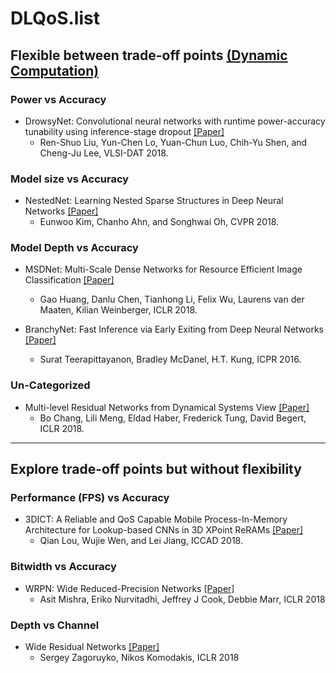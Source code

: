 # DLQoS.list

## Flexible between trade-off points [(Dynamic Computation)](https://www.youtube.com/watch?v=f0rOMyZSZi4&list=PLJV_el3uVTsOK_ZK5L0Iv_EQoL1JefRL4&index=57#t=7m43s)

### Power vs Accuracy
- DrowsyNet: Convolutional neural networks with runtime power-accuracy tunability using inference-stage dropout [[Paper]](https://ieeexplore.ieee.org/document/8373242)
	- Ren-Shuo Liu, Yun-Chen Lo, Yuan-Chun Luo, Chih-Yu Shen, and Cheng-Ju Lee, VLSI-DAT 2018.

### Model size vs Accuracy
- NestedNet: Learning Nested Sparse Structures in Deep Neural Networks [[Paper]](https://arxiv.org/pdf/1712.03781.pdf)
	- Eunwoo Kim, Chanho Ahn, and Songhwai Oh, CVPR 2018.

### Model Depth vs Accuracy
- MSDNet: Multi-Scale Dense Networks for Resource Efficient Image Classification [[Paper]](https://arxiv.org/pdf/1703.09844.pdf)
	- Gao Huang, Danlu Chen, Tianhong Li, Felix Wu, Laurens van der Maaten, Kilian Weinberger, ICLR 2018.

- BranchyNet: Fast Inference via Early Exiting from Deep Neural Networks [[Paper]](https://arxiv.org/pdf/1709.01686.pdf)
	- Surat Teerapittayanon, Bradley McDanel, H.T. Kung, ICPR 2016.


### Un-Categorized
- Multi-level Residual Networks from Dynamical Systems View [[Paper]](https://arxiv.org/pdf/1710.10348.pdf)
	- Bo Chang, Lili Meng, Eldad Haber, Frederick Tung, David Begert, ICLR 2018.

- - -
	
## Explore trade-off points but without flexibility


### Performance (FPS) vs Accuracy


- 3DICT: A Reliable and QoS Capable Mobile Process-In-Memory Architecture for Lookup-based CNNs in 3D XPoint ReRAMs [[Paper]](https://dl.acm.org/citation.cfm?id=3240767)
	- Qian Lou, Wujie Wen, and Lei Jiang, ICCAD 2018.

###  Bitwidth vs Accuracy

- WRPN: Wide Reduced-Precision Networks [[Paper]](https://arxiv.org/abs/1709.01134)
	- Asit Mishra, Eriko Nurvitadhi, Jeffrey J Cook, Debbie Marr, ICLR 2018

### Depth vs Channel

- Wide Residual Networks [[Paper]](https://arxiv.org/abs/1605.07146)
	- Sergey Zagoruyko, Nikos Komodakis, ICLR 2018
